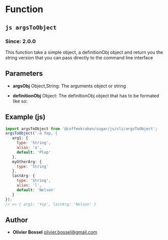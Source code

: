 
# Function


## ```js argsToObject ```
### Since: 2.0.0

This function take a simple object, a definitionObj object and return you the string version that you can pass
directly to the command line interface

## Parameters

- **argsObj**  Object,String: The arguments object or string

- **definitionObj**  Object: The definitionObj object that has to be formated like so:



## Example (js)

```js
import argsToObject from '@coffeekraken/sugar/js/cli/argsToObject';
argsToObject('-a Yop, {
   arg1: {
     type: 'String',
     alias: 'a',
     default: 'Plop'
   },
   myOtherArg: {
     type: 'String'
   },
   lastArg: {
     type: 'String',
     alias: 'l',
     default: 'Nelson'
   }
});
// => { arg1: 'Yop', lastArg: 'Nelson' }
```


## Author
- **Olivier Bossel** <a href="mailto:olivier.bossel@gmail.com">olivier.bossel@gmail.com</a> 



